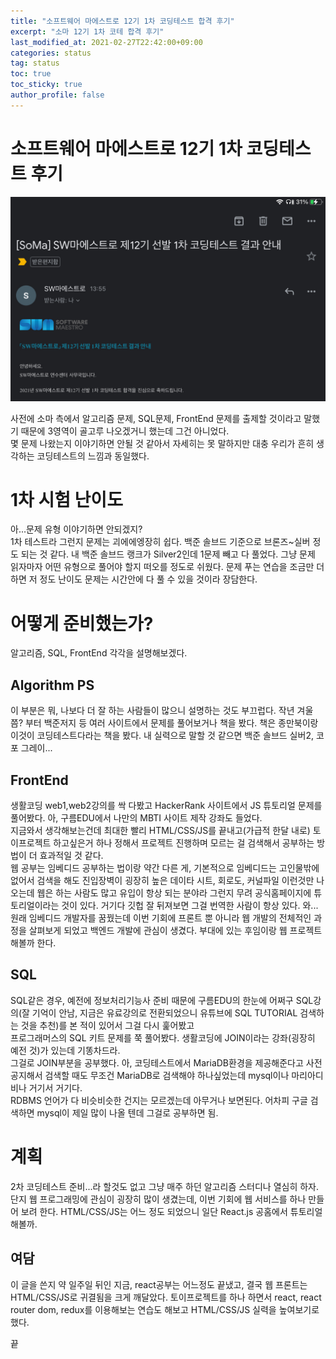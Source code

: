 ```yaml
---
title: "소프트웨어 마에스트로 12기 1차 코딩테스트 합격 후기"
excerpt: "소마 12기 1차 코테 합격 후기"
last_modified_at: 2021-02-27T22:42:00+09:00
categories: status
tag: status
toc: true
toc_sticky: true
author_profile: false
---
```


# 소프트웨어 마에스트로 12기 1차 코딩테스트 후기

![codingTest](/assets/images/status/firstCodingTest.jpeg)

사전에 소마 측에서 알고리즘 문제, SQL문제, FrontEnd 문제를 출제할 것이라고 말했기 때문에 3영역이 골고루 나오겠거니 했는데 그건 아니었다.  
몇 문제 나왔는지 이야기하면 안될 것 같아서 자세히는 못 말하지만 대충 우리가 흔히 생각하는 코딩테스트의 느낌과 동일했다.

# 1차 시험 난이도

아...문제 유형 이야기하면 안되겠지?  
1차 테스트라 그런지 문제는 괴에에엥장히 쉽다. 백준 솔브드 기준으로 브론즈~실버 정도 되는 것 같다. 내 백준 솔브드 랭크가 Silver2인데 1문제 빼고 다 풀었다. 그냥 문제 읽자마자 어떤 유형으로 풀어야 할지 떠오를 정도로 쉬웠다. 문제 푸는 연습을 조금만 더 하면 저 정도 난이도 문제는 시간안에 다 풀 수 있을 것이라 장담한다.

# 어떻게 준비했는가?

알고리즘, SQL, FrontEnd 각각을 설명해보겠다.

## Algorithm PS

이 부분은 뭐, 나보다 더 잘 하는 사람들이 많으니 설명하는 것도 부끄럽다. 작년 겨울쯤? 부터 백준저지 등 여러 사이트에서 문제를 풀어보거나 책을 봤다. 책은 종만북이랑 이것이 코딩테스트다라는 책을 봤다. 내 실력으로 말할 것 같으면 백준 솔브드 실버2, 코포 그레이...

## FrontEnd

생활코딩 web1,web2강의를 싹 다봤고 HackerRank 사이트에서 JS 튜토리얼 문제를 풀어봤다. 아, 구름EDU에서 나만의 MBTI 사이트 제작 강좌도 들었다.  
지금와서 생각해보는건데 최대한 빨리 HTML/CSS/JS를 끝내고(가급적 한달 내로) 토이프로젝트 하고싶은거 하나 정해서 프로젝트 진행하며 모르는 걸 검색해서 공부하는 방법이 더 효과적일 것 같다.  
웹 공부는 임베디드 공부하는 법이랑 약간 다른 게, 기본적으로 임베디드는 고인물밖에 없어서 검색을 해도 진입장벽이 굉장히 높은 데이타 시트, 회로도, 커널파일 이런것만 나오는데 웹은 하는 사람도 많고 유입이 항상 되는 분야라 그런지 무려 공식홈페이지에 튜토리얼이라는 것이 있다. 거기다 깃헙 잘 뒤져보면 그걸 번역한 사람이 항상 있다. 와...  
원래 임베디드 개발자를 꿈꿨는데 이번 기회에 프론트 뿐 아니라 웹 개발의 전체적인 과정을 살펴보게 되었고 백엔드 개발에 관심이 생겼다. 부대에 있는 후임이랑 웹 프로젝트 해볼까 한다.

## SQL

SQL같은 경우, 예전에 정보처리기능사 준비 때문에 구름EDU의 한눈에 어쩌구 SQL강의(잘 기억이 안남, 지금은 유료강의로 전환되었으니 유튜브에 SQL TUTORIAL 검색하는 것을 추천)를 본 적이 있어서 그걸 다시 훑어봤고   
프로그래머스의 SQL 키트 문제를 쭉 풀어봤다. 생활코딩에 JOIN이라는 강좌(굉장히 예전 것)가 있는데 기똥차드라.  
그걸로 JOIN부분을 공부했다. 아, 코딩테스트에서 MariaDB환경을 제공해준다고 사전공지해서 검색할 때도 무조건 MariaDB로 검색해야 하나싶었는데 mysql이나 마리아디비나 거기서 거기다.  
RDBMS 언어가 다 비슷비슷한 건지는 모르겠는데 아무거나 보면된다. 어차피 구글 검색하면 mysql이 제일 많이 나올 텐데 그걸로 공부하면 됨.

# 계획

2차 코딩테스트 준비...라 할것도 없고 그냥 매주 하던 알고리즘 스터디나 열심히 하자. 단지 웹 프로그래밍에 관심이 굉장히 많이 생겼는데, 이번 기회에 웹 서비스를 하나 만들어 보려 한다. HTML/CSS/JS는 어느 정도 되었으니 일단 React.js 공홈에서 튜토리얼 해볼까.

## 여담

이 글을 쓴지 약 일주일 뒤인 지금, react공부는 어느정도 끝냈고, 결국 웹 프론트는 HTML/CSS/JS로 귀결됨을 크게 깨달았다. 토이프로젝트를 하나 하면서 react, react router dom, redux를 이용해보는 연습도 해보고 HTML/CSS/JS 실력을 높여보기로 했다.

끝
